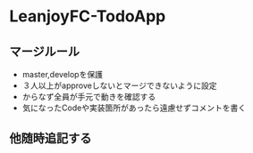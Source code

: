# LeanjoyFC-TodoApp
## マージルール
- master,developを保護
- ３人以上がapproveしないとマージできないように設定
- からなず全員が手元で動きを確認する
- 気になったCodeや実装箇所があったら遠慮せずコメントを書く

## 他随時追記する





